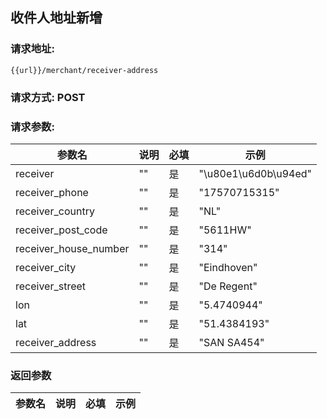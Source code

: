 ## 收件人地址新增
### 请求地址:
```
{{url}}/merchant/receiver-address
```
### 请求方式: POST  
### 请求参数:  

|参数名|说明|必填|示例|  
 |---|---|---|---|  
|receiver|""|是|"\u80e1\u6d0b\u94ed"|  
|receiver_phone|""|是|"17570715315"|  
|receiver_country|""|是|"NL"|  
|receiver_post_code|""|是|"5611HW"|  
|receiver_house_number|""|是|"314"|  
|receiver_city|""|是|"Eindhoven"|  
|receiver_street|""|是|"De Regent"|  
|lon|""|是|"5.4740944"|  
|lat|""|是|"51.4384193"|  
|receiver_address|""|是|"SAN SA454"|  
### 返回参数  

|参数名|说明|必填|示例|  
 |---|---|---|---|  
